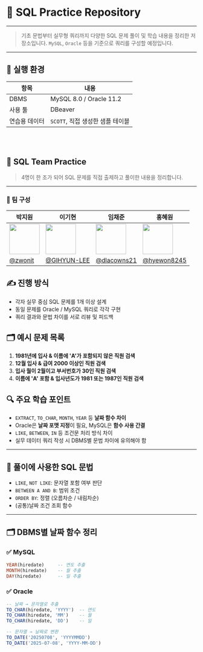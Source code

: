 # 📘 SQL Practice Repository

---
> 기초 문법부터 실무형 쿼리까지 다양한 SQL 문제 풀이 및 학습 내용을 정리한 저장소입니다.
> `MySQL`, `Oracle` 등을 기준으로 쿼리를 구성할 예정입니다.

---
## 🧪 실행 환경

| 항목 | 내용 |
|------|------|
| DBMS | MySQL 8.0 / Oracle 11.2 |
| 사용 툴 | DBeaver |
| 연습용 데이터 | `SCOTT`, 직접 생성한 샘플 테이블 |


<br>
<br>

## 🐘 SQL Team Practice

> 4명이 한 조가 되어 SQL 문제를 직접 출제하고 풀이한 내용을 정리합니다.  
---

### 👥 팀 구성

| 박지원 | 이기현 | 임채준 | 홍혜원 |
|--------|--------|--------|--------|
| <img src="https://github.com/bbo9866.png" width="80"/> | <img src="https://github.com/GIHYUN-LEE.png" width="80"/> | <img src="https://github.com/dlacowns21.png" width="80"/> | <img src="https://github.com/hyewon8245.png" width="80"/> |
| [@zwonit](https://github.com/bbo9866) | [@GIHYUN-LEE](https://github.com/GIHYUN-LEE) | [@dlacowns21](https://github.com/dlacowns21) | [@hyewon8245](https://github.com/hyewon8245) |


## ✍️ 진행 방식
- 각자 실무 중심 SQL 문제를 1개 이상 설계
- 동일 문제를 Oracle / MySQL 쿼리로 각각 구현
- 쿼리 결과와 문법 차이를 서로 리뷰 및 피드백

## 🗂 예시 문제 목록
  
1. **1981년에 입사 & 이름에 'A'가 포함되지 않은 직원 검색**
2. **12월 입사 & 급여 2000 이상인 직원 검색**
3. **입사 월이 2월이고 부서번호가 30인 직원 검색** 
4. **이름에 'A' 포함 & 입사년도가 1981 또는 1987인 직원 검색**  

## 🔍 주요 학습 포인트
- `EXTRACT`, `TO_CHAR`, `MONTH`, `YEAR` 등 **날짜 함수 차이**
- Oracle은 **날짜 포맷 지정**이 필요, MySQL은 **함수 사용 간결**
- `LIKE`, `BETWEEN`, `IN` 등 조건문 처리 방식 차이
- 실무 데이터 쿼리 작성 시 DBMS별 문법 차이에 유의해야 함

---

## 🔧 풀이에 사용한 SQL 문법

- `LIKE`, `NOT LIKE`: 문자열 포함 여부 판단
- `BETWEEN A AND B`: 범위 조건
- `ORDER BY`: 정렬 (오름차순 / 내림차순)
- (공통)날짜 조건 조회 함수

---

## 🗂️ DBMS별 날짜 함수 정리

### ✅ MySQL
```sql
YEAR(hiredate)     -- 연도 추출
MONTH(hiredate)    -- 월 추출
DAY(hiredate)      -- 일 추출
```

### ✅ Oracle
```sql
-- 날짜 → 문자열로 추출
TO_CHAR(hiredate, 'YYYY')  -- 연도
TO_CHAR(hiredate, 'MM')    -- 월
TO_CHAR(hiredate, 'DD')    -- 일

-- 문자열 → 날짜로 변환
TO_DATE('20250708', 'YYYYMMDD')
TO_DATE('2025-07-08', 'YYYY-MM-DD')
